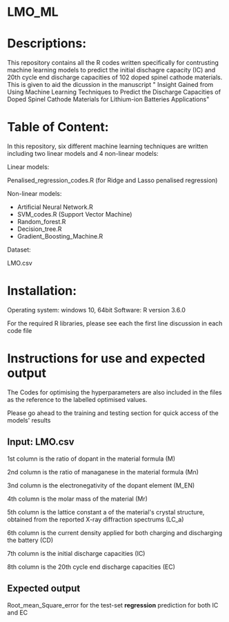 # LMO_ML

# Descriptions: 
This repository contains all the R codes written specifically for contrusting  machine learning models to predict the initial dischagre capacity (IC) and 20th cycle end discharge capacities of 102 doped spinel cathode materials. This is given to aid the dicussion in the manuscript " Insight Gained from Using Machine Learning Techniques to Predict the Discharge Capacities of Doped Spinel Cathode Materials for Lithium-ion Batteries Applications"

# Table of Content:
In this repository, six different machine learning techniques are written including two linear models and 4 non-linear models:

Linear models: 

Penalised_regression_codes.R (for Ridge and Lasso penalised regression)


Non-linear models:

- Artificial Neural Network.R
- SVM_codes.R (Support Vector Machine)
- Random_forest.R
- Decision_tree.R
- Gradient_Boosting_Machine.R

Dataset:

LMO.csv

# Installation:

Operating system: windows 10, 64bit Software: R version 3.6.0

For the required R libraries, please see each the first line discussion in each code file


# Instructions for use and expected output

The Codes for optimising the hyperparameters are also included in the files as the reference to the labelled optimised values.

Please go ahead to the training and testing section for quick access of the models' results

## Input: LMO.csv

1st column is the ratio of dopant in the material formula (M)

2nd column is the ratio of managanese in the material formula (Mn)

3nd column is the electronegativity of the dopant element (M_EN)

4th column is the molar mass of the material (Mr)

5th column is the lattice constant a of the material's crystal structure, obtained from the reported X-ray diffraction spectrums (LC_a)

6th column is the current density applied for both charging and discharging the battery (CD)

7th column is the initial discharge capacities (IC)

8th column is the 20th cycle end discharge capacities (EC)



## Expected output
Root_mean_Square_error for the test-set **regression** prediction for both IC and EC


